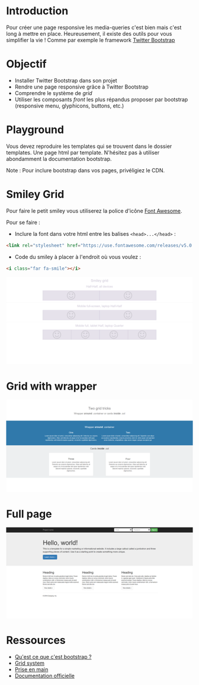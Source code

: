 # Introduction

Pour créer une page responsive les media-queries c'est bien mais c'est long à mettre en place. Heureusement,
il existe des outils pour vous simplifier la vie ! Comme par exemple  le framework [Twitter Bootstrap](http://getbootstrap.com/)

# Objectif

* Installer Twitter Bootstrap dans son projet
* Rendre une page responsive grâce à Twitter Bootstrap
* Comprendre le système de *grid*
* Utiliser les composants *front* les plus répandus proposer par bootstrap (responsive menu, glyphicons, buttons, etc.)

# Playground

Vous devez reproduire les templates qui se trouvent dans le dossier templates. Une page html par template. N'hésitez pas à utiliser abondamment la documentation bootstrap.

Note :
Pour inclure bootstrap dans vos pages, privéligiez le CDN.

# Smiley Grid

Pour faire le petit smiley vous utiliserez la police d'icône [Font Awesome](https://fontawesome.com/get-started/web-fonts-with-css).

Pour se faire :

* Inclure la font dans votre html entre les balises `<head>...</head>` :
```html
<link rel="stylesheet" href="https://use.fontawesome.com/releases/v5.0.13/css/all.css" integrity="sha384-DNOHZ68U8hZfKXOrtjWvjxusGo9WQnrNx2sqG0tfsghAvtVlRW3tvkXWZh58N9jp" crossorigin="anonymous">
```
* Code du smiley à placer à l'endroit où vous voulez : 
```html 
<i class="far fa-smile"></i>
```

![smiley-grid](./templates/smiley-grid.png)

# Grid with wrapper

![Grid wrapper](./templates/grid-wrapper.png)

# Full page

![Full page](./templates/full.png)

# Ressources

* [Qu'est ce que c'est bootstrap ?](https://www.quackit.com/bootstrap/bootstrap_4/tutorial/what_is_bootstrap.cfm)
* [Grid system](https://www.quackit.com/bootstrap/bootstrap_4/tutorial/bootstrap_grid_system.cfm)
* [Prise en main](https://www.quackit.com/bootstrap/bootstrap_4/tutorial/)
* [Documentation officielle](http://getbootstrap.com/docs/4.1/getting-started/introduction/)

